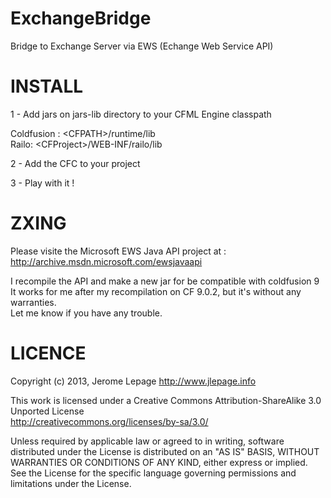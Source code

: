 ExchangeBridge
==============

Bridge to Exchange Server via EWS (Echange Web Service API)

INSTALL
========

1 - Add jars on jars-lib directory to your CFML Engine classpath

Coldfusion : &lt;CFPATH&gt;/runtime/lib <br/>
Railo: &lt;CFProject&gt;/WEB-INF/railo/lib

2 - Add the CFC to your project

3 - Play with it !


ZXING
========

Please visite the Microsoft EWS Java API project at : <br/>
http://archive.msdn.microsoft.com/ewsjavaapi

I recompile the API and make a new jar for be compatible with coldfusion 9<br/>
It works for me after my recompilation on CF 9.0.2, but it's without any warranties.<br/>
Let me know if you have any trouble.


LICENCE
========

Copyright (c) 2013, Jerome Lepage http://www.jlepage.info

This work is licensed under a Creative Commons Attribution-ShareAlike 3.0 Unported License <br/>
http://creativecommons.org/licenses/by-sa/3.0/

Unless required by applicable law or agreed to in writing, software
distributed under the License is distributed on an "AS IS" BASIS,
WITHOUT WARRANTIES OR CONDITIONS OF ANY KIND, either express or implied.
See the License for the specific language governing permissions and
limitations under the License.
